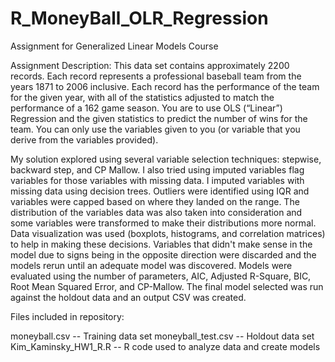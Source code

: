 # R_MoneyBall_OLR_Regression
Assignment for Generalized Linear Models Course

Assignment Description:
This data set contains approximately 2200 records. Each record represents a professional baseball team from the years 1871 to 2006 inclusive. Each record has the performance of the team for the given year, with all of the statistics adjusted to match the performance of a 162 game season. You are to use OLS (“Linear”) Regression and the given statistics to predict the number of wins for the team. You can only use the variables given to you (or variable that you derive from the variables provided).

My solution explored using several variable selection techniques: stepwise, backward step, and CP Mallow. I also tried using imputed variables flag variables for those variables with missing data. I imputed variables with missing data using decision trees. Outliers were identified using IQR and variables were capped based on where they landed on the range. The distribution of the variables data was also taken into consideration and some variables were transformed to make their distributions more normal. Data visualization was used (boxplots, histograms, and correlation matrices) to help in making these decisions. Variables that didn't make sense in the model due to signs being in the opposite direction were discarded and the models rerun until an adequate model was discovered. Models were evaluated using the number of parameters, AIC, Adjusted R-Square, BIC, Root Mean Squared Error, and CP-Mallow. The final model selected was run against the holdout data and an output CSV was created.

Files included in repository:

moneyball.csv -- Training data set
moneyball_test.csv -- Holdout data set
Kim_Kaminsky_HW1_R.R -- R code used to analyze data and create models
